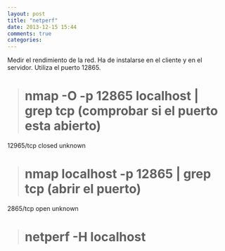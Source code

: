 ```yaml
---
layout: post
title: "netperf"
date: 2013-12-15 15:44
comments: true
categories: 
---
```

Medir el rendimiento de la red. Ha de instalarse en el cliente y en el servidor. Utiliza el puerto 12865.

># nmap -O -p 12865 localhost | grep tcp (comprobar si el puerto esta abierto)

12965/tcp closed unknown

># nmap localhost -p 12865 | grep tcp   (abrir el puerto)

2865/tcp open  unknown

># netperf -H localhost

